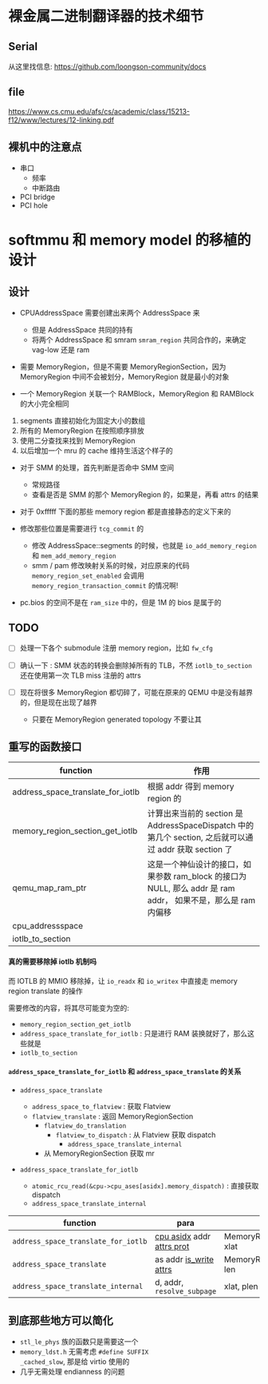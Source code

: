 # 裸金属二进制翻译器的技术细节

## Serial
从这里找信息:
https://github.com/loongson-community/docs

## file
https://www.cs.cmu.edu/afs/cs/academic/class/15213-f12/www/lectures/12-linking.pdf

## 裸机中的注意点
- 串口
  - 频率
  - 中断路由
- PCI bridge
- PCI hole

# softmmu 和 memory model 的移植的设计

## 设计
- CPUAddressSpace 需要创建出来两个 AddressSpace 来
  - 但是 AddressSpace 共同的持有
  - 将两个 AddressSpace 和 smram `smram_region` 共同合作的，来确定 vag-low 还是 ram

- 需要 MemoryRegion，但是不需要 MemoryRegionSection，因为 MemoryRegion 中间不会被划分，MemoryRegion 就是最小的对象
- 一个 MemoryRegion 关联一个 RAMBlock，MemoryRegion 和 RAMBlock 的大小完全相同

1. segments 直接初始化为固定大小的数组
2. 所有的 MemoryRegion 在按照顺序排放
3. 使用二分查找来找到 MemoryRegion
4. 以后增加一个 mru 的 cache 维持生活这个样子的

- 对于 SMM 的处理，首先判断是否命中 SMM 空间
  - 常规路径
  - 查看是否是 SMM 的那个 MemoryRegion 的，如果是，再看 attrs 的结果

- 对于 0xfffff 下面的那些 memory region 都是直接静态的定义下来的

- 修改那些位置是需要进行 `tcg_commit` 的
  - 修改 AddressSpace::segments 的时候，也就是 `io_add_memory_region` 和 `mem_add_memory_region`
  - smm / pam 修改映射关系的时候，对应原来的代码  `memory_region_set_enabled` 会调用 `memory_region_transaction_commit` 的情况啊!

- pc.bios 的空间不是在 `ram_size` 中的，但是 1M 的 bios 是属于的

## TODO
- [ ] 处理一下各个 submodule 注册 memory region，比如 `fw_cfg`

- [ ] 确认一下 : SMM 状态的转换会删除掉所有的 TLB，不然 `iotlb_to_section` 还在使用第一次 TLB miss 注册的 attrs
- [ ] 现在将很多 MemoryRegion 都切碎了，可能在原来的 QEMU 中是没有越界的，但是现在出现了越界
  - 只要在 MemoryRegion generated topology 不要让其

## 重写的函数接口
| function                          | 作用                                                                                                          |
|-----------------------------------|---------------------------------------------------------------------------------------------------------------|
| address_space_translate_for_iotlb | 根据 addr 得到 memory region 的                                                                               |
| memory_region_section_get_iotlb   | 计算出来当前的 section 是 AddressSpaceDispatch 中的第几个 section, 之后就可以通过 addr 获取 section 了        |
| qemu_map_ram_ptr                  | 这是一个神仙设计的接口，如果参数 ram_block 的接口为 NULL, 那么 addr 是 ram addr， 如果不是，那么是 ram 内偏移 |
| cpu_addressspace                  |                                                                                                               |
| iotlb_to_section                  |                                                                                                               |

#### 真的需要移除掉 iotlb 机制吗
而 IOTLB 的 MMIO 移除掉，让 `io_readx` 和 `io_writex` 中直接走 memory region translate 的操作

需要修改的内容，将其尽可能变为空的:
- `memory_region_section_get_iotlb`
- `address_space_translate_for_iotlb` : 只是进行 RAM 装换就好了，那么这些就是
- `iotlb_to_section`

#### `address_space_translate_for_iotlb` 和 `address_space_translate` 的关系
- `address_space_translate`
  - `address_space_to_flatview` : 获取 Flatview
  - `flatview_translate` : 返回 MemoryRegionSection
    - `flatview_do_translation`
      - `flatview_to_dispatch` : 从 Flatview 获取 dispatch
        - `address_space_translate_internal`
    - 从 MemoryRegionSection 获取 mr

- `address_space_translate_for_iotlb`
  - `atomic_rcu_read(&cpu->cpu_ases[asidx].memory_dispatch)` : 直接获取 dispatch
  - `address_space_translate_internal`

| function                            | para                                            | res                       |
|-------------------------------------|-------------------------------------------------|---------------------------|
| `address_space_translate_for_iotlb` | [cpu asidx](获取地址) addr [attrs prot](没用的) | MemoryRegionSection, xlat |
| `address_space_translate`           | as addr [is_write attrs](没用的)                | MemoryRegion, xlat, len   |
| `address_space_translate_internal`  | d, addr, `resolve_subpage`                      | xlat, plen                |


## 到底那些地方可以简化
- `stl_le_phys` 族的函数只是需要这一个
- `memory_ldst.h` 无需考虑 `#define SUFFIX                   _cached_slow`, 那是给 virtio 使用的
- 几乎无需处理 endianness 的问题
